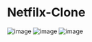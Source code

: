 ﻿# Netfilx-Clone
![image](https://github.com/debjitdey1/Netfilx-Clone/assets/121121842/72c00cfa-824a-469a-a309-ba7bff436be0)
![image](https://github.com/debjitdey1/Netfilx-Clone/assets/121121842/2d0744c2-76c1-489a-afe4-4f401ee50fcb)
![image](https://github.com/debjitdey1/Netfilx-Clone/assets/121121842/996e10e4-6e63-439a-9b4b-e1defe2b13ec)
